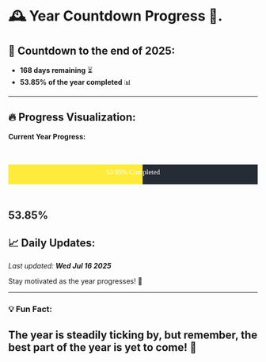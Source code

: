 
# &#x1F570; **Year Countdown Progress** &#x1F389;.

## &#x1F4C5; Countdown to the end of 2025:
- **168 days remaining** &#x23F3;
- **53.85% of the year completed** &#x1F4CA;

---

## &#x1F525; **Progress Visualization**:

**Current Year Progress:**

<br><br>
![Progress Bar](https://raw.githubusercontent.com/dayanidigv/year-countdown-progress/main/progress-bar.svg)
<br><br>

**53.85%**
---

## &#x1F4C8; **Daily Updates**:

_Last updated: **Wed Jul 16 2025**_

Stay motivated as the year progresses! &#x1F680;

--- 

### &#x1F4A1; **Fun Fact:**
The year is steadily ticking by, but remember, the best part of the year is yet to come! &#x1F31F;
---
